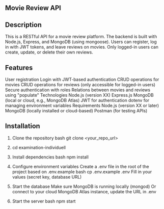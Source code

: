 ## Movie Review API

## Description
This is a RESTful API for a movie review platform. The backend is built with Node.js, Express, and MongoDB (using mongoose).
Users can register, log in with JWT tokens, and leave reviews on movies. Only logged-in users can create, update, or delete their own reviews.

## Features
User registration
Login with JWT-based authentication
CRUD operations for movies
CRUD operations for reviews (only accessible for logged-in users)
Secure authentication with roles
Relations between movies and reviews using "populate"
Technologies
Node.js (version XX)
Express.js
MongoDB (local or cloud, e.g., MongoDB Atlas)
JWT for authentication
dotenv for managing environment variables
Requirements
Node.js (version XX or later)
MongoDB (locally installed or cloud-based)
Postman (for testing APIs)

## Installation
1. Clone the repository
bash
git clone <your_repo_url>

2. cd examination-individuell

3. Install dependencies
bash
npm install

5. Configure environment variables
Create a .env file in the root of the project based on .env.example
bash
cp .env.example .env
Fill in your values (secret key, database URL)

7. Start the database
Make sure MongoDB is running locally (mongod)
Or connect to your cloud MongoDB Atlas instance, update the URL in .env

9. Start the server
bash
npm start
